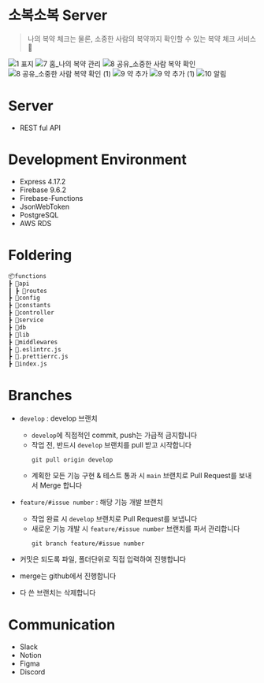 # 소복소복 Server
> 나의 복약 체크는 물론, 소중한 사람의 복약까지 확인할 수 있는 복약 체크 서비스 💊

![1 표지](https://github.com/kanghanhee/MyProject/assets/68781598/58e73784-a943-4b53-9595-1436e1529ae4)
![7  홈_나의 복약 관리](https://github.com/kanghanhee/MyProject/assets/68781598/93cef65f-5e27-4cea-8555-21cbbc013808)
![8  공유_소중한 사람 복약 확인](https://github.com/kanghanhee/MyProject/assets/68781598/d16a7787-83b9-4f09-8124-c3d2b3ca12bb)
![8  공유_소중한 사람 복약 확인 (1)](https://github.com/kanghanhee/MyProject/assets/68781598/e57470ba-72d4-4cd9-9ae4-31fa7411841c)
![9  약 추가](https://github.com/kanghanhee/MyProject/assets/68781598/a2d91fc4-6dc9-4053-98b8-b3f15e3d4f51)
![9  약 추가 (1)](https://github.com/kanghanhee/MyProject/assets/68781598/c52d3bc0-bcad-4acc-aa10-4e1962682ec5)
![10  알림](https://github.com/kanghanhee/MyProject/assets/68781598/96dc24e2-cebc-4488-97a2-b6703728d8ac)

# Server
- REST ful API

# Development Environment
- Express 4.17.2
- Firebase 9.6.2
- Firebase-Functions
- JsonWebToken
- PostgreSQL
- AWS RDS

# Foldering
```markdown
📦functions
┣ 📂api
┃ ┣ 📂routes
┣ 📂config
┣ 📂constants
┣ 📂controller
┣ 📂service
┣ 📂db
┣ 📂lib
┣ 📂middlewares
┣ 📜.eslintrc.js
┣ 📜.prettierrc.js
┣ 📜index.js
```
# Branches
- `develop` : develop 브랜치
  - `develop`에 직접적인 commit, push는 가급적 금지합니다
  - 작업 전, 반드시 `develop` 브랜치를 pull 받고 시작합니다
    ```
    git pull origin develop
    ```
  - 계획한 모든 기능 구현 & 테스트 통과 시 `main` 브랜치로 Pull Request를 보내서 Merge 합니다
 
- `feature/#issue number` : 해당 기능 개발 브랜치
  - 작업 완료 시 `develop` 브랜치로 Pull Request를 보냅니다
  - 새로운 기능 개발 시 `feature/#issue number` 브랜치를 파서 관리합니다
    ```
    git branch feature/#issue number
    ```
- 커밋은 되도록 파일, 폴더단위로 직접 입력하여 진행합니다
- merge는 github에서 진행합니다
- 다 쓴 브랜치는 삭제합니다

# Communication
- Slack
- Notion
- Figma
- Discord
